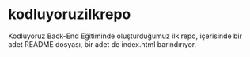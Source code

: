 # kodluyoruzilkrepo
Kodluyoruz Back-End Eğitiminde oluşturduğumuz ilk repo, içerisinde bir adet README dosyası, bir adet de index.html barındırıyor.

